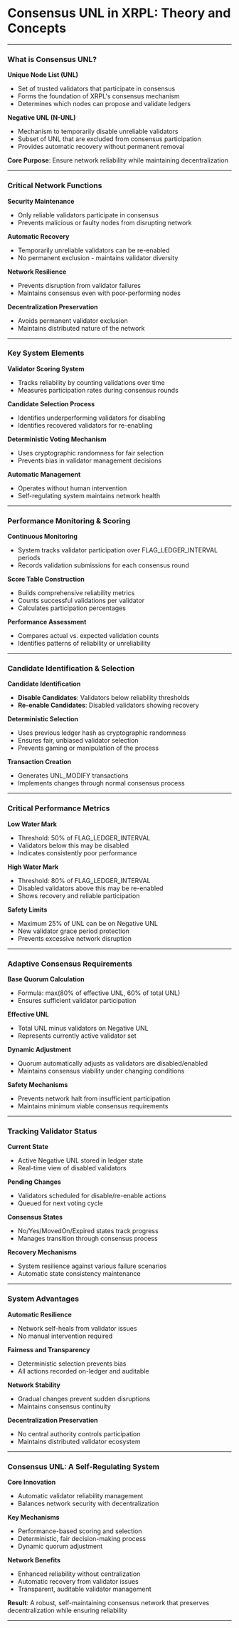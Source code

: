 # Consensus UNL in XRPL: Theory and Concepts

---

<!-- ## Slide 1: Introduction to Consensus UNL -->

### What is Consensus UNL?

**Unique Node List (UNL)**
- Set of trusted validators that participate in consensus
- Forms the foundation of XRPL's consensus mechanism
- Determines which nodes can propose and validate ledgers

**Negative UNL (N-UNL)**
- Mechanism to temporarily disable unreliable validators
- Subset of UNL that are excluded from consensus participation
- Provides automatic recovery without permanent removal

**Core Purpose**: Ensure network reliability while maintaining decentralization

---

<!-- ## Slide 2: Why Consensus UNL Matters -->

### Critical Network Functions

**Security Maintenance**
- Only reliable validators participate in consensus
- Prevents malicious or faulty nodes from disrupting network

**Automatic Recovery**
- Temporarily unreliable validators can be re-enabled
- No permanent exclusion - maintains validator diversity

**Network Resilience**
- Prevents disruption from validator failures
- Maintains consensus even with poor-performing nodes

**Decentralization Preservation**
- Avoids permanent validator exclusion
- Maintains distributed nature of the network

---

<!-- ## Slide 3: Core Components Overview -->

### Key System Elements

**Validator Scoring System**
- Tracks reliability by counting validations over time
- Measures participation rates during consensus rounds

**Candidate Selection Process**
- Identifies underperforming validators for disabling
- Identifies recovered validators for re-enabling

**Deterministic Voting Mechanism**
- Uses cryptographic randomness for fair selection
- Prevents bias in validator management decisions

**Automatic Management**
- Operates without human intervention
- Self-regulating system maintains network health

---

<!-- ## Slide 4: The Consensus Process - Phase 1 -->

### Performance Monitoring & Scoring

**Continuous Monitoring**
- System tracks validator participation over FLAG_LEDGER_INTERVAL periods
- Records validation submissions for each consensus round

**Score Table Construction**
- Builds comprehensive reliability metrics
- Counts successful validations per validator
- Calculates participation percentages

**Performance Assessment**
- Compares actual vs. expected validation counts
- Identifies patterns of reliability or unreliability

---

<!-- ## Slide 5: The Consensus Process - Phase 2 -->

### Candidate Identification & Selection

**Candidate Identification**
- **Disable Candidates**: Validators below reliability thresholds
- **Re-enable Candidates**: Disabled validators showing recovery

**Deterministic Selection**
- Uses previous ledger hash as cryptographic randomness
- Ensures fair, unbiased validator selection
- Prevents gaming or manipulation of the process

**Transaction Creation**
- Generates UNL_MODIFY transactions
- Implements changes through normal consensus process

---

<!-- ## Slide 6: Key Thresholds and Parameters -->

### Critical Performance Metrics

**Low Water Mark**
- Threshold: 50% of FLAG_LEDGER_INTERVAL
- Validators below this may be disabled
- Indicates consistently poor performance

**High Water Mark**
- Threshold: 80% of FLAG_LEDGER_INTERVAL
- Disabled validators above this may be re-enabled
- Shows recovery and reliable participation

**Safety Limits**
- Maximum 25% of UNL can be on Negative UNL
- New validator grace period protection
- Prevents excessive network disruption

---

<!-- ## Slide 7: Quorum Dynamics -->

### Adaptive Consensus Requirements

**Base Quorum Calculation**
- Formula: max(80% of effective UNL, 60% of total UNL)
- Ensures sufficient validator participation

**Effective UNL**
- Total UNL minus validators on Negative UNL
- Represents currently active validator set

**Dynamic Adjustment**
- Quorum automatically adjusts as validators are disabled/enabled
- Maintains consensus viability under changing conditions

**Safety Mechanisms**
- Prevents network halt from insufficient participation
- Maintains minimum viable consensus requirements

---

<!-- ## Slide 8: State Management System -->

### Tracking Validator Status

**Current State**
- Active Negative UNL stored in ledger state
- Real-time view of disabled validators

**Pending Changes**
- Validators scheduled for disable/re-enable actions
- Queued for next voting cycle

**Consensus States**
- No/Yes/MovedOn/Expired states track progress
- Manages transition through consensus process

**Recovery Mechanisms**
- System resilience against various failure scenarios
- Automatic state consistency maintenance

---

<!-- ## Slide 9: Benefits and Design Goals -->

### System Advantages

**Automatic Resilience**
- Network self-heals from validator issues
- No manual intervention required

**Fairness and Transparency**
- Deterministic selection prevents bias
- All actions recorded on-ledger and auditable

**Network Stability**
- Gradual changes prevent sudden disruptions
- Maintains consensus continuity

**Decentralization Preservation**
- No central authority controls participation
- Maintains distributed validator ecosystem

---

<!-- ## Slide 10: Summary and Key Takeaways -->

### Consensus UNL: A Self-Regulating System

**Core Innovation**
- Automatic validator reliability management
- Balances network security with decentralization

**Key Mechanisms**
- Performance-based scoring and selection
- Deterministic, fair decision-making process
- Dynamic quorum adjustment

**Network Benefits**
- Enhanced reliability without centralization
- Automatic recovery from validator issues
- Transparent, auditable validator management

**Result**: A robust, self-maintaining consensus network that preserves decentralization while ensuring reliability

---